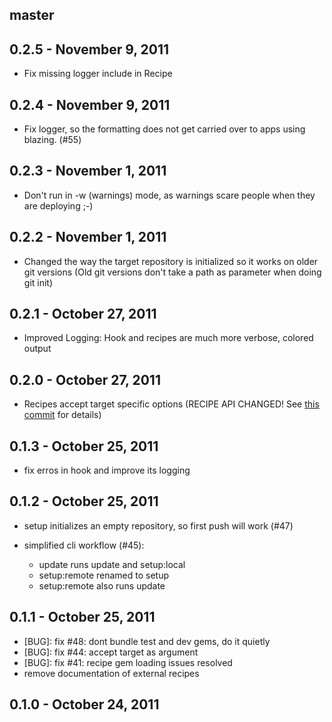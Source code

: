 ## master

## 0.2.5 - November 9, 2011

* Fix missing logger include in Recipe

## 0.2.4 - November 9, 2011

* Fix logger, so the formatting does not get carried over to apps using
  blazing. (#55)

## 0.2.3 - November 1, 2011

* Don't run in -w (warnings) mode, as warnings scare people when they
  are deploying ;-)

## 0.2.2 - November 1, 2011

* Changed the way the target repository is initialized so it works on
  older git versions (Old git versions don't take a path as parameter
  when doing git init)

## 0.2.1 - October 27, 2011

* Improved Logging: Hook and recipes are much more verbose, colored
  output

## 0.2.0 - October 27, 2011

* Recipes accept target specific options (RECIPE API CHANGED! See [this commit](https://github.com/effkay/blazing/commit/f7fe22b822c00b55db6f2a870d67b449fcb7fce1) for details)

## 0.1.3 - October 25, 2011

* fix erros in hook and improve its logging

## 0.1.2 - October 25, 2011

* setup initializes an empty repository, so first push will work (#47)

* simplified cli workflow (#45):
  * update runs update and setup:local
  * setup:remote renamed to setup
  * setup:remote also runs update

## 0.1.1 - October 25, 2011

* [BUG]: fix #48: dont bundle test and dev gems, do it quietly
* [BUG]: fix #44: accept target as argument
* [BUG]: fix #41: recipe gem loading issues resolved
* remove documentation of external recipes

## 0.1.0 - October 24, 2011

[@effkay]: https://github.com/effkay
